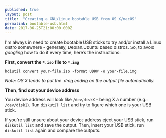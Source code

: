 ```yaml
---
published: true
layout: post
title:  "Creating a GNU/Linux bootable USB from OS X/macOS"
permalink: bootable-usb.html
date: 2017-06-25T21:00:00.000Z
---
```


I'm always in need to create bootable USB sticks to try and/or install a Linux
distro somewhere - generally, Debian/Ubuntu based distros. So, to avoid
_googling_ how to do it every time, here's the instructions:

**First, convert the `*.iso` file to `*.img`**  

```
hdiutil convert your-file.iso -format UDRW -o your-file.img
```

_Note: OS X tends to put the .dmg ending on the output file automatically._

**Then, find out your device address**

You device address will look like `/dev/diskX` - being X a number (e.g.:
`/dev/disk2`).
Run `diskutil list` and try to figure which one is your USB stick.

If you're still unsure about your device address eject your USB stick, run
`diskutil list` and save the output.
Then, insert your USB stick, run `diskutil list` again and compare the outputs.
